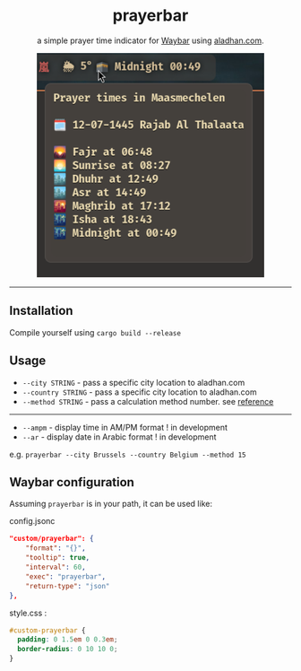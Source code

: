 <h1 align="center">
prayerbar
</h1>

<p align="center">
a simple prayer time indicator for <a href="https://github.com/Alexays/Waybar/">Waybar</a> using <a href="https://aladhan.com/">aladhan.com</a>.
</p>
<p align="center">
<img src="./prayerbar.png" height="400">
</p>
<hr />

## Installation

Compile yourself using `cargo build --release`

## Usage

- `--city STRING` - pass a specific city location to aladhan.com
- `--country STRING` - pass a specific city location to aladhan.com
- `--method STRING` - pass a calculation method number. see [reference](https://aladhan.com/calculation-methods)
---------------------------------------------------------------------
- `--ampm` - display time in AM/PM format ! in development
- `--ar` - display date in Arabic format ! in development

e.g. `prayerbar --city Brussels --country Belgium --method 15`

## Waybar configuration

Assuming `prayerbar` is in your path, it can be used like:

config.jsonc
```json
"custom/prayerbar": {
    "format": "{}",
    "tooltip": true,
    "interval": 60,
    "exec": "prayerbar",
    "return-type": "json"
},
```
style.css :
```css
#custom-prayerbar {
  padding: 0 1.5em 0 0.3em;
  border-radius: 0 10 10 0;
}
```
